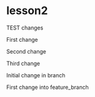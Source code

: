 # lesson2

TEST changes

First change

Second change

Third change

Initial change in branch

First change into feature_branch